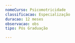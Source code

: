 ```yaml
---
nomeCurso: Psicomotricidade
classificacao: Especialização
duracao: 12 meses
observacao: obs
tipo: Pós Graduação

---
```


